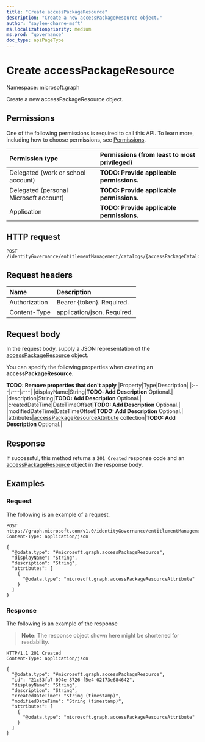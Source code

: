 ```yaml
---
title: "Create accessPackageResource"
description: "Create a new accessPackageResource object."
author: "saylee-dharne-msft"
ms.localizationpriority: medium
ms.prod: "governance"
doc_type: apiPageType
---
```


# Create accessPackageResource
Namespace: microsoft.graph



Create a new accessPackageResource object.

## Permissions
One of the following permissions is required to call this API. To learn more, including how to choose permissions, see [Permissions](/graph/permissions-reference).

|Permission type|Permissions (from least to most privileged)|
|:---|:---|
|Delegated (work or school account)|**TODO: Provide applicable permissions.**|
|Delegated (personal Microsoft account)|**TODO: Provide applicable permissions.**|
|Application|**TODO: Provide applicable permissions.**|

## HTTP request

<!-- {
  "blockType": "ignored"
}
-->
``` http
POST /identityGovernance/entitlementManagement/catalogs/{accessPackageCatalogId}/resources
```

## Request headers
|Name|Description|
|:---|:---|
|Authorization|Bearer {token}. Required.|
|Content-Type|application/json. Required.|

## Request body
In the request body, supply a JSON representation of the [accessPackageResource](../resources/accesspackageresource.md) object.

You can specify the following properties when creating an **accessPackageResource**.

**TODO: Remove properties that don't apply**
|Property|Type|Description|
|:---|:---|:---|
|displayName|String|**TODO: Add Description** Optional.|
|description|String|**TODO: Add Description** Optional.|
|createdDateTime|DateTimeOffset|**TODO: Add Description** Optional.|
|modifiedDateTime|DateTimeOffset|**TODO: Add Description** Optional.|
|attributes|[accessPackageResourceAttribute](../resources/accesspackageresourceattribute.md) collection|**TODO: Add Description** Optional.|



## Response

If successful, this method returns a `201 Created` response code and an [accessPackageResource](../resources/accesspackageresource.md) object in the response body.

## Examples

### Request
The following is an example of a request.
<!-- {
  "blockType": "request",
  "name": "create_accesspackageresource_from_"
}
-->
``` http
POST https://graph.microsoft.com/v1.0/identityGovernance/entitlementManagement/catalogs/{accessPackageCatalogId}/resources
Content-Type: application/json

{
  "@odata.type": "#microsoft.graph.accessPackageResource",
  "displayName": "String",
  "description": "String",
  "attributes": [
    {
      "@odata.type": "microsoft.graph.accessPackageResourceAttribute"
    }
  ]
}
```


### Response
The following is an example of the response
>**Note:** The response object shown here might be shortened for readability.
<!-- {
  "blockType": "response",
  "truncated": true,
  "@odata.type": "microsoft.graph.accessPackageResource"
}
-->
``` http
HTTP/1.1 201 Created
Content-Type: application/json

{
  "@odata.type": "#microsoft.graph.accessPackageResource",
  "id": "21c53fa7-094e-8726-f5e4-02173e684642",
  "displayName": "String",
  "description": "String",
  "createdDateTime": "String (timestamp)",
  "modifiedDateTime": "String (timestamp)",
  "attributes": [
    {
      "@odata.type": "microsoft.graph.accessPackageResourceAttribute"
    }
  ]
}
```

